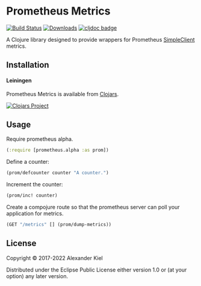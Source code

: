 # Prometheus Metrics

[![Build Status](https://github.com/alexanderkiel/prom-metrics/workflows/Build/badge.svg)](https://github.com/alexanderkiel/prom-metrics/actions)
[![Downloads](https://versions.deps.co/alexanderkiel/prom-metrics/downloads.svg)](https://versions.deps.co/alexanderkiel/prom-metrics)
[![cljdoc badge](https://cljdoc.xyz/badge/prom-metrics/prom-metrics)](https://cljdoc.xyz/d/prom-metrics/prom-metrics/CURRENT)

A Clojure library designed to provide wrappers for Prometheus [SimpleClient](https://github.com/prometheus/client_java) metrics.

## Installation

#### Leiningen

Prometheus Metrics is available from [Clojars](https://clojars.org/prom-metrics/prom-metrics).

[![Clojars Project](http://clojars.org/prom-metrics/prom-metrics/latest-version.svg)](https://clojars.org/prom-metrics/prom-metrics)

## Usage

Require prometheus alpha.

```clojure
(:require [prometheus.alpha :as prom])
```

Define a counter:

```clojure
(prom/defcounter counter "A counter.")
```

Increment the counter:

```clojure
(prom/inc! counter)
```

Create a compojure route so that the prometheus server can poll your application for metrics.

```clojure
(GET "/metrics" [] (prom/dump-metrics))
```

## License

Copyright © 2017-2022 Alexander Kiel

Distributed under the Eclipse Public License either version 1.0 or (at
your option) any later version.
